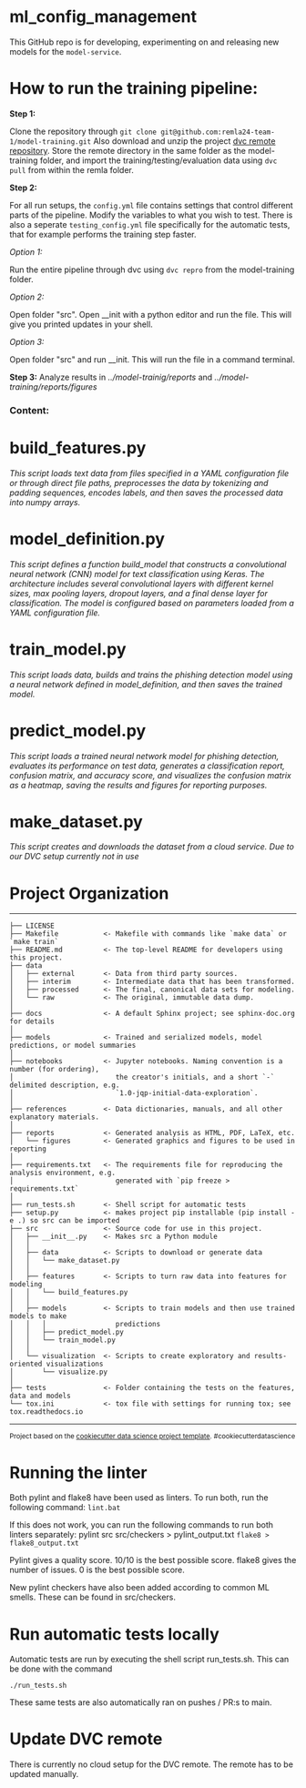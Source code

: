 # ml_config_management

This GitHub repo is for developing, experimenting on and releasing new models for the `model-service`.

# How to run the training pipeline:

**Step 1:**

Clone the repository through `git clone git@github.com:remla24-team-1/model-training.git`
Also download and unzip the project [dvc remote repository](https://drive.google.com/file/d/1GY0a_DOoJeKwlM2ffvq5au2X45jPN3H5/view?usp=drive_link). Store the remote directory in the same folder as the model-training folder, and import the training/testing/evaluation data using `dvc pull` from within the remla folder.

**Step 2:**

For all run setups, the `config.yml` file contains settings that control different parts of the pipeline. Modify the variables to what you wish to test. There is also a seperate `testing_config.yml` file specifically for the automatic tests, that for example performs the training step faster.

_Option 1:_

Run the entire pipeline through dvc using `dvc repro` from the model-training folder.

_Option 2:_

Open folder "src". Open \_\_init with a python editor and run the file. This will give you printed updates in your shell.

_Option 3:_

Open folder "src" and run \_\_init. This will run the file in a command terminal.

**Step 3:**
Analyze results in _../model-trainig/reports_ and _../model-training/reports/figures_

### Content:

# build_features.py

_This script loads text data from files specified in a YAML configuration file or through direct file paths, preprocesses the data by tokenizing and padding sequences, encodes labels, and then saves the processed data into numpy arrays._

# model_definition.py

_This script defines a function build_model that constructs a convolutional neural network (CNN) model for text classification using Keras. The architecture includes several convolutional layers with different kernel sizes, max pooling layers, dropout layers, and a final dense layer for classification. The model is configured based on parameters loaded from a YAML configuration file._

# train_model.py

_This script loads data, builds and trains the phishing detection model using a neural network defined in model_definition, and then saves the trained model._

# predict_model.py

_This script loads a trained neural network model for phishing detection, evaluates its performance on test data, generates a classification report, confusion matrix, and accuracy score, and visualizes the confusion matrix as a heatmap, saving the results and figures for reporting purposes._

# make_dataset.py

_This script creates and downloads the dataset from a cloud service. Due to our DVC setup currently not in use_

# Project Organization

---

    ├── LICENSE
    ├── Makefile           <- Makefile with commands like `make data` or `make train`
    ├── README.md          <- The top-level README for developers using this project.
    ├── data
    │   ├── external       <- Data from third party sources.
    │   ├── interim        <- Intermediate data that has been transformed.
    │   ├── processed      <- The final, canonical data sets for modeling.
    │   └── raw            <- The original, immutable data dump.
    │
    ├── docs               <- A default Sphinx project; see sphinx-doc.org for details
    │
    ├── models             <- Trained and serialized models, model predictions, or model summaries
    │
    ├── notebooks          <- Jupyter notebooks. Naming convention is a number (for ordering),
    │                         the creator's initials, and a short `-` delimited description, e.g.
    │                         `1.0-jqp-initial-data-exploration`.
    │
    ├── references         <- Data dictionaries, manuals, and all other explanatory materials.
    │
    ├── reports            <- Generated analysis as HTML, PDF, LaTeX, etc.
    │   └── figures        <- Generated graphics and figures to be used in reporting
    │
    ├── requirements.txt   <- The requirements file for reproducing the analysis environment, e.g.
    │                         generated with `pip freeze > requirements.txt`
    │
    ├── run_tests.sh       <- Shell script for automatic tests
    ├── setup.py           <- makes project pip installable (pip install -e .) so src can be imported
    ├── src                <- Source code for use in this project.
    │   ├── __init__.py    <- Makes src a Python module
    │   │
    │   ├── data           <- Scripts to download or generate data
    │   │   └── make_dataset.py
    │   │
    │   ├── features       <- Scripts to turn raw data into features for modeling
    │   │   └── build_features.py
    │   │
    │   ├── models         <- Scripts to train models and then use trained models to make
    │   │   │                 predictions
    │   │   ├── predict_model.py
    │   │   └── train_model.py
    │   │
    │   └── visualization  <- Scripts to create exploratory and results-oriented visualizations
    │       └── visualize.py
    │
    ├── tests              <- Folder containing the tests on the features, data and models
    └── tox.ini            <- tox file with settings for running tox; see tox.readthedocs.io

---

<p><small>Project based on the <a target="_blank" href="https://drivendata.github.io/cookiecutter-data-science/">cookiecutter data science project template</a>. #cookiecutterdatascience</small></p>

# Running the linter

Both pylint and flake8 have been used as linters. To run both, run the following command:
`lint.bat`

If this does not work, you can run the following commands to run both linters separately:
pylint src src/checkers > pylint_output.txt
`flake8 > flake8_output.txt`

Pylint gives a quality score. 10/10 is the best possible score.
flake8 gives the number of issues. 0 is the best possible score.

New pylint checkers have also been added according to common ML smells. These can be found in src/checkers.

# Run automatic tests locally

Automatic tests are run by executing the shell script run_tests.sh. This can be done with the command
```
./run_tests.sh
```
These same tests are also automatically ran on pushes / PR:s to main.

# Update DVC remote 
There is currently no cloud setup for the DVC remote. The remote has to be updated manually.
